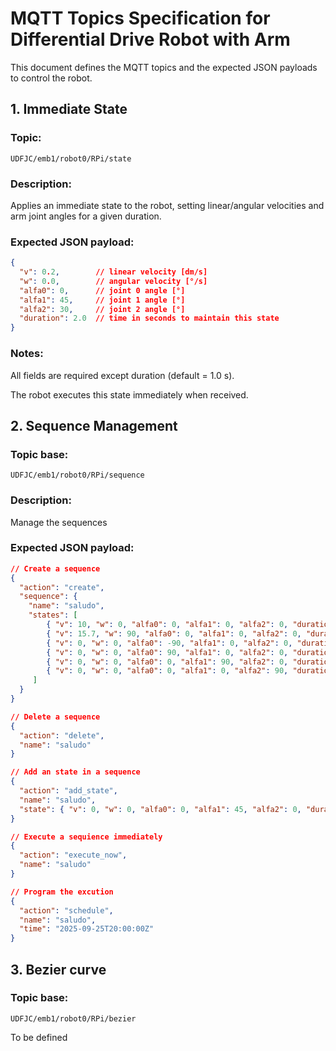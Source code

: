 # MQTT Topics Specification for Differential Drive Robot with Arm

This document defines the MQTT topics and the expected JSON payloads to control the robot.

## 1. Immediate State

### Topic:

`UDFJC/emb1/robot0/RPi/state`


### Description:
Applies an immediate state to the robot, setting linear/angular velocities and arm joint angles for a given duration.

### Expected JSON payload:

```json
{
  "v": 0.2,        // linear velocity [dm/s]
  "w": 0.0,        // angular velocity [°/s]
  "alfa0": 0,      // joint 0 angle [°]
  "alfa1": 45,     // joint 1 angle [°]
  "alfa2": 30,     // joint 2 angle [°]
  "duration": 2.0  // time in seconds to maintain this state
}
```

### Notes:

All fields are required except duration (default = 1.0 s).

The robot executes this state immediately when received.

## 2. Sequence Management

### Topic base:

`UDFJC/emb1/robot0/RPi/sequence`

### Description:

Manage the sequences

### Expected JSON payload:

```json
// Create a sequence
{
  "action": "create",
  "sequence": {
    "name": "saludo",
    "states": [
        { "v": 10, "w": 0, "alfa0": 0, "alfa1": 0, "alfa2": 0, "duration": 1.0 },
        { "v": 15.7, "w": 90, "alfa0": 0, "alfa1": 0, "alfa2": 0, "duration": 1.0 },
        { "v": 0, "w": 0, "alfa0": -90, "alfa1": 0, "alfa2": 0, "duration": 1.0 },
        { "v": 0, "w": 0, "alfa0": 90, "alfa1": 0, "alfa2": 0, "duration": 2.0 },
        { "v": 0, "w": 0, "alfa0": 0, "alfa1": 90, "alfa2": 0, "duration": 1.0 },
        { "v": 0, "w": 0, "alfa0": 0, "alfa1": 0, "alfa2": 90, "duration": 1.0 }
     ]
  }
}

// Delete a sequence
{
  "action": "delete",
  "name": "saludo"
}

// Add an state in a sequence
{
  "action": "add_state",
  "name": "saludo",
  "state": { "v": 0, "w": 0, "alfa0": 0, "alfa1": 45, "alfa2": 0, "duration": 1.5 }
}

// Execute a sequience immediately
{
  "action": "execute_now",
  "name": "saludo"
}

// Program the excution
{
  "action": "schedule",
  "name": "saludo",
  "time": "2025-09-25T20:00:00Z"
}
```
## 3. Bezier curve

### Topic base:

`UDFJC/emb1/robot0/RPi/bezier`

To be defined